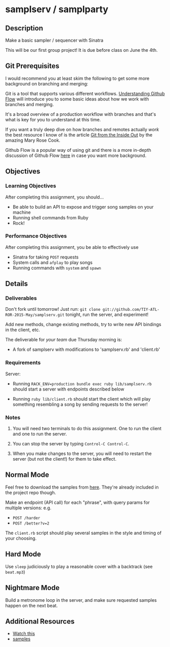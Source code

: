 # samplserv / samplparty

## Description

Make a basic sampler / sequencer with Sinatra

This will be our first group project! It is due before class on June the 4th.

## Git Prerequisites

I would recommend you at least skim the following to get some
more background on branching and merging:

Git is a tool that supports various different workflows.
[Understanding Github Flow][understanding-github-flow] will introduce
you to some basic ideas about how we work with branches and merging.

It's a broad overview of a production workflow with branches
and that's what is key for you to understand at this time.

If you want a truly deep dive on how branches and remotes actually *work*
the best resource I know of is the article [Git from the Inside Out][gftio]
by the amazing Mary Rose Cook.

Github Flow is a popular way of using git and there is a more in-depth
discussion of Github Flow [here][github-flow] in case you want more background.

[gftio]: http://maryrosecook.com/blog/post/git-from-the-inside-out
[understanding-github-flow]: https://guides.github.com/introduction/flow/index.html
[github-flow]: http://scottchacon.com/2011/08/31/github-flow.html

## Objectives

### Learning Objectives

After completing this assignment, you should…

* Be able to build an API to expose and trigger song samples on your machine
* Running shell commands from Ruby
* Rock!

### Performance Objectives

After completing this assignment, you be able to effectively use

* Sinatra for taking `POST` requests
* System calls and `afplay` to play songs
* Running commands with `system` and `spawn`

## Details

### Deliverables

Don't fork until tomorrow! Just run:
      `git clone git://github.com/TIY-ATL-ROR-2015-May/samplserv.git`
tonight, run the server, and experiment!

Add new methods, change existing methods, try to write new API bindings
in the client, etc.

The deliverable for *your team* due Thursday morning is:

* A fork of samplserv with modifications to 'samplserv.rb' and 'client.rb'

### Requirements

Server:
* Running `RACK_ENV=production bundle exec ruby lib/samplserv.rb` should
  start a server with endpoints described below

* Running `ruby lib/client.rb` should start the client which will
  play something resembling a song by sending requests to the server! 

### Notes

1. You will need two terminals to do this assignment.
   One to run the client and one to run the server.

2. You can stop the server by typing `Control-C Control-C`.

3. When you make changes to the server, you will need to
   restart the server (but not the client!) for them to take effect.

## Normal Mode

Feel free to download the samples from [here][samples]. They're already
included in the project repo though.

Make an endpoint (API call) for each "phrase",
with query params for multiple versions: e.g.

* `POST /harder`
* `POST /better?v=2`

The `client.rb` script should play several samples
in the style and timing of your choosing.

## Hard Mode

Use `sleep` judiciously to play a reasonable cover with a backtrack
(see `beat.mp3`)

## Nightmare Mode

Build a metronome loop in the server, and make sure requested
samples happen on the next beat.


## Additional Resources

* [Watch this](https://www.youtube.com/watch?v=gAjR4_CbPpQ)
* [samples][samples]

[samples]: http://redlinernotes.com/docs/daft-samples.zip